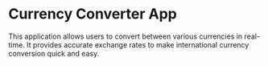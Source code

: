 # Currency Converter App

This application allows users to convert between various currencies in real-time.
It provides accurate exchange rates to make international currency conversion quick and easy.


